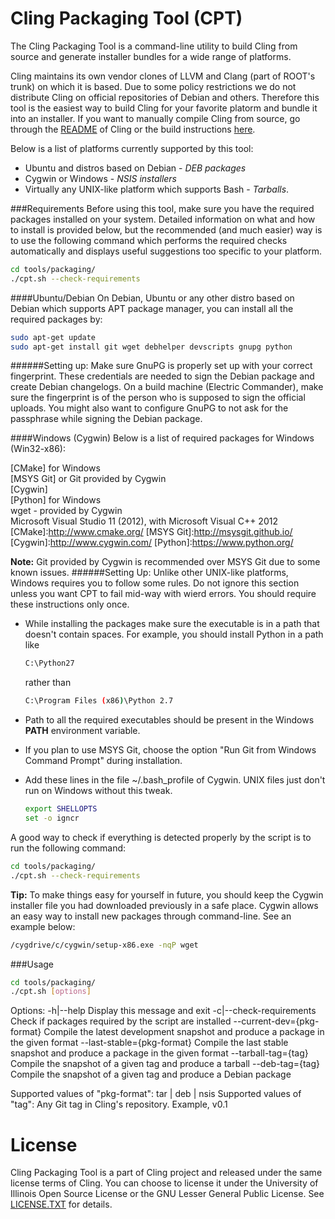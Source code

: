 Cling Packaging Tool (CPT)
==========================

The Cling Packaging Tool is a command-line utility to build Cling from source
and generate installer bundles for a wide range of platforms.

Cling maintains its own vendor clones of LLVM and Clang (part of ROOT's trunk)
on which it is based. Due to some policy restrictions we do not distribute
Cling on official repositories of Debian and others. Therefore this tool is the
easiest way to build Cling for your favorite platorm and bundle it into an
installer. If you want to manually compile Cling from source, go through the
[README] of Cling or the build instructions [here].

[README]:https://github.com/vgvassilev/cling/blob/master/README.md
[here]:http://root.cern.ch/drupal/content/cling-build-instructions

Below is a list of platforms currently supported by this tool:
  * Ubuntu and distros based on Debian - *DEB packages*
  * Cygwin or Windows - *NSIS installers*
  * Virtually any UNIX-like platform which supports Bash - *Tarballs*.

###Requirements
Before using this tool, make sure you have the required packages installed on
your system. Detailed information on what and how to install is provided below,
but the recommended (and much easier) way is to use the following command which
performs the required checks automatically and displays useful suggestions too
specific to your platform.
```sh
cd tools/packaging/
./cpt.sh --check-requirements
```

####Ubuntu/Debian
On Debian, Ubuntu or any other distro based on Debian which supports APT
package manager, you can install all the required packages by:
```sh
sudo apt-get update
sudo apt-get install git wget debhelper devscripts gnupg python
```

######Setting up:
Make sure GnuPG is properly set up with your correct fingerprint. These
credentials are needed to sign the Debian package and create Debian changelogs.
On a build machine (Electric Commander), make sure the fingerprint is of the
person who is supposed to sign the official uploads. You might also want to
configure GnuPG to not ask for the passphrase while signing the Debian package.

####Windows (Cygwin)
Below is a list of required packages for Windows (Win32-x86):

[CMake] for Windows  
[MSYS Git] or Git provided by Cygwin  
[Cygwin]  
[Python] for Windows  
wget - provided by Cygwin  
Microsoft Visual Studio 11 (2012), with Microsoft Visual C++ 2012
[CMake]:http://www.cmake.org/
[MSYS Git]:http://msysgit.github.io/
[Cygwin]:http://www.cygwin.com/
[Python]:https://www.python.org/

**Note:** Git provided by Cygwin is recommended over MSYS Git due to some
known issues.
######Setting Up:
Unlike other UNIX-like platforms, Windows requires you to follow some rules.
Do not ignore this section unless you want CPT to fail mid-way with wierd
errors. You should require these instructions only once.

  * While installing the packages make sure the executable is in a path that
doesn't contain spaces. For example, you should install Python in a path like

    ```sh
    C:\Python27
    ```
    rather than
    
    ```sh
    C:\Program Files (x86)\Python 2.7
    ```
  * Path to all the required executables should be present in the Windows
    **PATH** environment variable.
  * If you plan to use MSYS Git, choose the option "Run Git from Windows
    Command Prompt" during installation.
  * Add these lines in the file ~/.bash_profile of Cygwin. UNIX files just
    don't run on Windows without this tweak.

    ```sh
    export SHELLOPTS
    set -o igncr
    ```

A good way to check if everything is detected properly by the script is to
run the following command:
```sh
cd tools/packaging/
./cpt.sh --check-requirements
```
**Tip:** To make things easy for yourself in future, you should keep the Cygwin
installer file you had downloaded previously in a safe place. Cygwin allows an
easy way to install new packages through command-line. See an example below:
```sh
/cygdrive/c/cygwin/setup-x86.exe -nqP wget
```

###Usage
```sh
cd tools/packaging/
./cpt.sh [options]
```
  Options:
  -h|--help			Display this message and exit
  -c|--check-requirements	Check if packages required by the script are installed
  --current-dev={pkg-format}	Compile the latest development snapshot and produce a package in the given format
  --last-stable={pkg-format}	Compile the last stable snapshot and produce a package in the given format
  --tarball-tag={tag}		Compile the snapshot of a given tag and produce a tarball
  --deb-tag={tag}		Compile the snapshot of a given tag and produce a Debian package

  Supported values of "pkg-format": tar | deb | nsis
  Supported values of "tag": Any Git tag in Cling's repository. Example, v0.1

License
=======
Cling Packaging Tool is a part of Cling project and released under the same
license terms of Cling. You can choose to license it under the University of
Illinois Open Source License or the GNU Lesser General Public License. See
[LICENSE.TXT] for details.

[LICENSE.TXT]:https://github.com/vgvassilev/cling/blob/master/LICENSE.TXT
